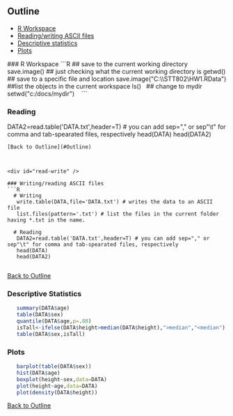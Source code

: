 
<div id="Outline" />

## Outline
  * [R Workspace](#workspace) 
  * [Reading/writing ASCII files](#read-write) 
  * [Descriptive statistics](#descriptives)
  * [Plots](#plots) 
    
<div id="workspace" />
### R Workspace
```R
## save to the current working directory
save.image()
## just checking what the current working directory is
getwd()
## save to a specific file and location
save.image("C:\\STT802\HW1.RData")
##list the objects in the current workspace
ls()  
## change to mydir
setwd("c:/docs/mydir")   
```
  
 ### Reading
   DATA2=read.table('DATA.txt',header=T) # you can add sep="," or sep"\t" for comma and tab-spearated files, respectively
   head(DATA)
   head(DATA2)
   
```
[Back to Outline](#Outline)



<div id="read-write" />

### Writing/reading ASCII files
```R
  # Writing
   write.table(DATA,file='DATA.txt') # writes the data to an ASCII file
   list.files(pattern='.txt') # list the files in the current folder having *.txt in the name.
  
  # Reading
   DATA2=read.table('DATA.txt',header=T) # you can add sep="," or sep"\t" for comma and tab-spearated files, respectively
   head(DATA)
   head(DATA2)
   
```
[Back to Outline](#Outline)

<div id="descriptives" />

### Descriptive Statistics

```R
   summary(DATA$age)
   table(DATA$sex)
   quantile(DATA$age,p=.08)
   isTall<-ifelse(DATA$height>median(DATA$height),">median","<median")
   table(DATA$sex,isTall)
```

<div id="plots" />

### Plots
```r
   barplot(table(DATA$sex))
   hist(DATA$age)
   boxplot(height~sex,data=DATA)
   plot(height~age,data=DATA)
   plot(density(DATA$height))
```
[Back to Outline](#Outline)
